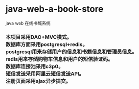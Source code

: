 # java-web-a-book-store
java web 在线书城系统
<h3>本项目采用DAO+MVC模式。</br>
数据库方面采用postgresql+redis。</br>
postgresql用来存储用户的信息和书籍信息和管理员信息。</br>
redis用来存储购物车信息和用户的短信验证码。</br>
数据库连接池采用c3p0。</br>
短信发送采用阿里云短信发送API。</br>
注册页面采用ajax异步提交。</h3>
